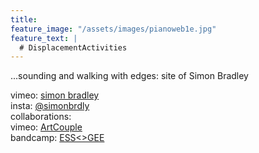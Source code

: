 ```yaml
---
title:
feature_image: "/assets/images/pianoweb1e.jpg"
feature_text: |
  # DisplacementActivities
---
```


 ...sounding and walking with edges: site of Simon Bradley

 vimeo: [simon bradley](https://vimeo.com/user6604380)  
 insta: [@simonbrdly](https://www.instagram.com/simonbrdly)  
 collaborations:  
 vimeo: [ArtCouple](https://vimeo.com/user127952551)  
 bandcamp: [ESS<>GEE](https://essgee1.bandcamp.com/)   
